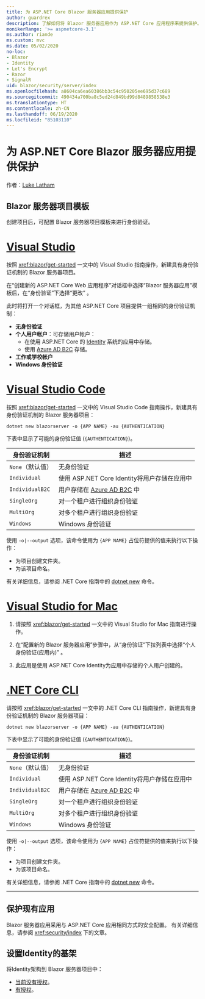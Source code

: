 ```yaml
---
title: 为 ASP.NET Core Blazor 服务器应用提供保护
author: guardrex
description: 了解如何将 Blazor 服务器应用作为 ASP.NET Core 应用程序来提供保护。
monikerRange: '>= aspnetcore-3.1'
ms.author: riande
ms.custom: mvc
ms.date: 05/02/2020
no-loc:
- Blazor
- Identity
- Let's Encrypt
- Razor
- SignalR
uid: blazor/security/server/index
ms.openlocfilehash: a8604ca6ea60386bb3c54c950205ee695d37c689
ms.sourcegitcommit: 490434a700ba8c5ed24d849bd99d8489858538e3
ms.translationtype: HT
ms.contentlocale: zh-CN
ms.lasthandoff: 06/19/2020
ms.locfileid: "85103110"
---
```

# <a name="secure-aspnet-core-blazor-server-apps"></a>为 ASP.NET Core Blazor 服务器应用提供保护

作者：[Luke Latham](https://github.com/guardrex)

## <a name="blazor-server-project-template"></a>Blazor 服务器项目模板

创建项目后，可配置 Blazor 服务器项目模板来进行身份验证。

# <a name="visual-studio"></a>[Visual Studio](#tab/visual-studio)

按照 <xref:blazor/get-started> 一文中的 Visual Studio 指南操作，新建具有身份验证机制的 Blazor 服务器项目。

在“创建新的 ASP.NET Core Web 应用程序”对话框中选择“Blazor 服务器应用”模板后，在“身份验证”下选择“更改”   。

此时将打开一个对话框，为其他 ASP.NET Core 项目提供一组相同的身份验证机制：

* **无身份验证**
* **个人用户帐户**：可存储用户帐户：
  * 在使用 ASP.NET Core 的 [Identity](xref:security/authentication/identity) 系统的应用中存储。
  * 使用 [Azure AD B2C](xref:security/authentication/azure-ad-b2c) 存储。
* **工作或学校帐户**
* **Windows 身份验证**

# <a name="visual-studio-code"></a>[Visual Studio Code](#tab/visual-studio-code)

按照 <xref:blazor/get-started> 一文中的 Visual Studio Code 指南操作，新建具有身份验证机制的 Blazor 服务器项目：

```dotnetcli
dotnet new blazorserver -o {APP NAME} -au {AUTHENTICATION}
```

下表中显示了可能的身份验证值 (`{AUTHENTICATION}`)。

| 身份验证机制 | 描述 |
| ------------------------ | ----------- |
| `None`（默认值）         | 无身份验证 |
| `Individual`             | 使用 ASP.NET Core Identity将用户存储在应用中 |
| `IndividualB2C`          | 用户存储在 [Azure AD B2C](xref:security/authentication/azure-ad-b2c) 中 |
| `SingleOrg`              | 对一个租户进行组织身份验证 |
| `MultiOrg`               | 对多个租户进行组织身份验证 |
| `Windows`                | Windows 身份验证 |

使用 `-o|--output` 选项，该命令使用为 `{APP NAME}` 占位符提供的值来执行以下操作：

* 为项目创建文件夹。
* 为该项目命名。

有关详细信息，请参阅 .NET Core 指南中的 [dotnet new](/dotnet/core/tools/dotnet-new) 命令。

# <a name="visual-studio-for-mac"></a>[Visual Studio for Mac](#tab/visual-studio-mac)

1. 请按照 <xref:blazor/get-started> 一文中的 Visual Studio for Mac 指南进行操作。

1. 在“配置新的 Blazor 服务器应用”步骤中，从“身份验证”下拉列表中选择“个人身份验证(应用内)”  。

1. 此应用是使用 ASP.NET Core Identity为应用中存储的个人用户创建的。

# <a name="net-core-cli"></a>[.NET Core CLI](#tab/netcore-cli/)

请按照 <xref:blazor/get-started> 一文中的 .NET Core CLI 指南操作，新建具有身份验证机制的 Blazor 服务器项目：

```dotnetcli
dotnet new blazorserver -o {APP NAME} -au {AUTHENTICATION}
```

下表中显示了可能的身份验证值 (`{AUTHENTICATION}`)。

| 身份验证机制 | 描述 |
| ------------------------ | ----------- |
| `None`（默认值）         | 无身份验证 |
| `Individual`             | 使用 ASP.NET Core Identity将用户存储在应用中 |
| `IndividualB2C`          | 用户存储在 [Azure AD B2C](xref:security/authentication/azure-ad-b2c) 中 |
| `SingleOrg`              | 对一个租户进行组织身份验证 |
| `MultiOrg`               | 对多个租户进行组织身份验证 |
| `Windows`                | Windows 身份验证 |

使用 `-o|--output` 选项，该命令使用为 `{APP NAME}` 占位符提供的值来执行以下操作：

* 为项目创建文件夹。
* 为该项目命名。

有关详细信息，请参阅 .NET Core 指南中的 [dotnet new](/dotnet/core/tools/dotnet-new) 命令。

---

## <a name="secure-an-existing-app"></a>保护现有应用

Blazor 服务器应用采用与 ASP.NET Core 应用相同方式的安全配置。 有关详细信息，请参阅 <xref:security/index> 下的文章。

## <a name="scaffold-identity"></a>设置Identity的基架

将Identity架构到 Blazor 服务器项目中：

* [当前没有授权](xref:security/authentication/scaffold-identity#scaffold-identity-into-a-blazor-server-project-without-existing-authorization)。
* [有授权](xref:security/authentication/scaffold-identity#scaffold-identity-into-a-blazor-server-project-with-authorization)。
